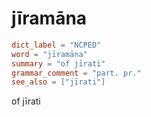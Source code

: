 # jīramāna

``` toml
dict_label = "NCPED"
word = "jīramāna"
summary = "of jīrati"
grammar_comment = "part. pr."
see_also = ["jīrati"]
```

of jīrati

